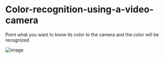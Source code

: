 # Color-recognition-using-a-video-camera
Point what you want to know its color to the camera and the color will be recognized


![image](https://github.com/OmniaEl-Sheikh/Color-recognition-using-a-video-camera/assets/92062597/fd6757ee-f2dd-4acb-9855-44eb11080787)
